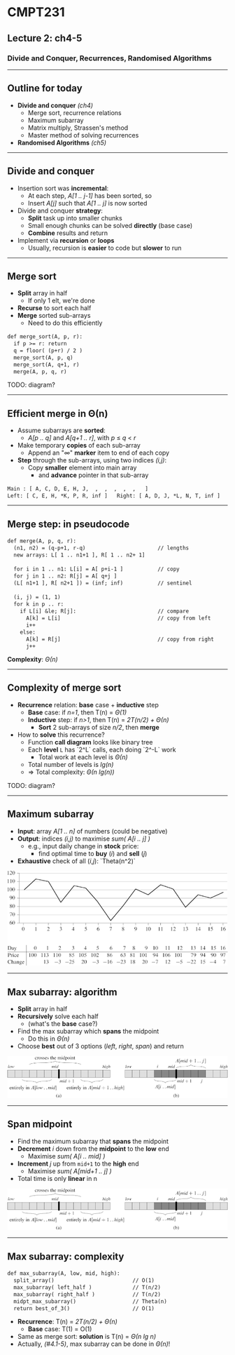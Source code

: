 <!-- .slide: data-background-image="http://sermons.seanho.com/img/bg/unsplash-NEgEJmN3JZo-boardwalk_grass.jpg" -->
# CMPT231
## Lecture 2: ch4-5
### Divide and Conquer, Recurrences, Randomised Algorithms

---
## Outline for today
+ **Divide and conquer** *(ch4)*
  + Merge sort, recurrence relations
  + Maximum subarray
  + Matrix multiply, Strassen's method
  + Master method of solving recurrences
+ **Randomised Algorithms** *(ch5)*

---
## Divide and conquer
+ Insertion sort was **incremental**:
  + At each step, *A[1 .. j-1]* has been sorted, so
  + Insert *A[j]* such that *A[1 .. j]* is now sorted
+ Divide and conquer **strategy**:
  + **Split** task up into smaller chunks
  + Small enough chunks can be solved **directly** (base case)
  + **Combine** results and return
+ Implement via **recursion** or **loops**
  + Usually, recursion is **easier** to code but **slower** to run

---
## Merge sort
<div class="imgbox"><div data-markdown>

+ **Split** array in half
  + If only 1 elt, we're done
+ **Recurse** to sort each half
+ **Merge** sorted sub-arrays
  + Need to do this efficiently

</div><div data-markdown>

```
def merge_sort(A, p, r):
  if p >= r: return
  q = floor( (p+r) / 2 )
  merge_sort(A, p, q)
  merge_sort(A, q+1, r)
  merge(A, p, q, r)
```

</div></div>

>>>
TODO: diagram?

---
## Efficient merge in &Theta;(n)
+ Assume subarrays are **sorted**:
  + *A[p .. q]* and *A[q+1 .. r]*, with  *p* &le; *q* &lt; *r*
+ Make temporary **copies** of each sub-array
  + Append an "*&infin;*" **marker** item to end of each copy
+ **Step** through the sub-arrays, using two indices *(i,j)*:
  + Copy **smaller** element into main array
    + and **advance** pointer in that sub-array

```
Main : [ A, C, D, E, H, J,  ,  ,  ,  ,  ,   ]
Left: [ C, E, H, *K, P, R, inf ]   Right: [ A, D, J, *L, N, T, inf ]
```

---
## Merge step: in pseudocode
```
def merge(A, p, q, r):
  (n1, n2) = (q-p+1, r-q)                       // lengths
  new arrays: L[ 1 .. n1+1 ], R[ 1 .. n2+ 1]

  for i in 1 .. n1: L[i] = A[ p+i-1 ]           // copy
  for j in 1 .. n2: R[j] = A[ q+j ]
  (L[ n1+1 ], R[ n2+1 ]) = (inf; inf)           // sentinel

  (i, j) = (1, 1)
  for k in p .. r:
    if L[i] &le; R[j]:                          // compare
      A[k] = L[i]                               // copy from left
      i++
    else:
      A[k] = R[j]                               // copy from right
      j++
```

**Complexity**: *&Theta;(n)*

---
## Complexity of merge sort
+ **Recurrence** relation: **base** case + **inductive** step
  + **Base** case: if *n=1*, then T(n) = *&Theta;(1)*
  + **Inductive** step: if *n>1*, then T(n) = *2T(n/2) + &Theta;(n)*
    + **Sort** 2 sub-arrays of size *n/2*, then **merge**
+ How to **solve** this recurrence?
  + Function **call diagram** looks like binary tree
  + Each **level** `L` has \`2^L\` calls, each doing \`2^-L\` work
    + Total work at each level is *&Theta;(n)*
  + Total number of levels is *lg(n)*
  + &rArr; Total complexity: *&Theta;(n lg(n))*

>>>
TODO: diagram?

---
## Maximum subarray
+ **Input**: array *A[1 .. n]* of numbers (could be negative)
+ **Output**: indices *(i,j)* to maximise *sum( A[i .. j] )*
  + e.g., input daily change in **stock** price:
    + find optimal time to **buy** (*i*) and **sell** (*j*)
+ **Exhaustive** check of all (*i*,*j*): \`Theta(n^2)\`

![Example of max subarray](static/img/Fig-4-1-max_subarray.png)

---
## Max subarray: algorithm
+ **Split** array in half
+ **Recursively** solve each half
  + (what's the **base** case?)
+ Find the max subarray which **spans** the midpoint
  + Do this in *&Theta;(n)*
+ Choose **best** out of 3 options (*left*, *right*, *span*) and return

![Max subarray spanning midpoint](static/img/Fig-4-4-max_subarray.png)

---
## Span midpoint
+ Find the maximum subarray that **spans** the midpoint
+ **Decrement** *i* down from the **midpoint** to the **low** end
  + Maximise *sum( A[i .. mid] )*
+ **Increment** *j* up from `mid+1` to the **high** end
  + Maximise *sum( A[mid+1 .. j] )*
+ Total time is only **linear** in n

![Max subarray spanning midpoint](static/img/Fig-4-4-max_subarray.png)

---
## Max subarray: complexity

```
def max_subarray(A, low, mid, high):
  split_array()                         // O(1)
  max_subarray( left_half )             // T(n/2)
  max_subarray( right_half )            // T(n/2)
  midpt_max_subarray()                  // Theta(n)
  return best_of_3()                    // O(1)
```

+ **Recurrence**: T(n) = *2T(n/2) + &Theta;(n)*
  + **Base** case: T(1) = O(1)
+ Same as merge sort: **solution** is T(n) = *&Theta;(n lg n)*
+ Actually, *(#4.1-5)*, max subarray can be done in *&Theta;(n)*!

